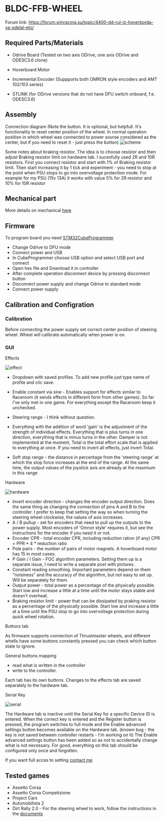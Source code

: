 # BLDC-FFB-WHEEL

Forum link:
https://forum.simracing.su/topic/4400-dd-rul-iz-hoverborda-ya-sdelal-eto/


## Required Parts/Materials

* Odrive Board (Tested on two axis ODrive, one axis ODrive and ODESC3.6 clone)
* Hoverboard Motor
* Incremental Encoder (Suppports both OMRON style encoders and AMT 102/103 series)

* STLINK (for ODrive versions that do not have DFU switch onboard, f.e. ODESC3.6)

## Assembly

Connection diagram (Note the button. It is optional, but helpfull. It's functionality to reset center position of the wheel. In normal operation position in which wheel was connected to power sourse considered as the center, but if you need to reset it - just press the button)
![scheme](screen/scheme.jpg)

Some notes about braking resistor. The idea is to choose resistor and then adjust Braking resistor limit on hardware tab. I sucesfully used 2R and 10R resistors.
First you connect resistor and start with 1% of Braking resistor limit. Then start increasing it by 1 tick and experiment - you need to stop at the point when PSU stops to go into overvoltage protection mode.
For example for my PSU (15v 13A) it works with value 5% for 2R resistor and 10% for 10R resistor

## Mechanical part

More details on mechanical [here](/hardware/)

## Firmware

To program board you need [STM32CubeProgrammer](https://www.st.com/en/development-tools/stm32cubeprog.html)
* Change Odrive to DFU mode
* Connect power and USB
* In CubeProgrammer choose USB option and select USB port and connect
* Open hex file and Download it in controller
* After complete operation disconnect device by pressing disconnect button
* Disconnect power supply and change Odrive to standard mode
* Connect power supply

## Calibration and Configration

### Calibration

Before connecting the power supply set correct center position of steering wheel. Wheel will calibrate automatically when power is on.

### GUI 

Effects

![effect](screen/guieffects.jpg)

* Dropdown with saved profiles. To add new profile just type name of profile and clic save. 

* Enable constant via sine - Enables support for effects similar to Raceroom (it sends effects in different form from other games). So far I've only met in one game. For everything except the Raceroom keep it unchecked.
* Steering range - I think without question.
* Everything with the addition of word 'gain' is the adjustment of the strength of individual effects. Everything that is plus turns in one direction, everything that is minus turns in the other. Damper is not implemented at the moment, Total is the total effort scale that is applied to everything at once. If you need to invert all effects, just invert Total.
* Soft stop range - the distance in percentage from the 'steering range' at which the stop force increases at the end of the range. At the same time, the output values ​​​​of the joystick axis are already at the maximum in this range

Hardware

![hardware](screen/guihardware.jpg)

* Invert encoder direction - changes the encoder output direction. Does the same thing as changing the connection of pins A and B to the controller. I prefer to keep that setting the way so when turning the steering wheel clockwise, the values of axis increases.
* A / B pullup - set for encoders that need to pull up the outputs to the power supply. Most encoders of 'Omron style' requires it, but see the instructions for the encoder if you need it or not.
* Encoder CPR - total encoder CPR, including reduction ration (if any) CPR = PPR * 4 * reduction ratio
* Pole pairs - the number of pairs of motor magnets. A hoverboard motor has 15 in most cases.
* P Gain / I Gain - FOC algorithm parameters. Setting them up is a separate issue, I need to write a separate post with pictures.
* Constant reading smoothing. Important parameters depend on them "noisiness" and the accuracy of the algorithm, but not easy to set up. Will be separately for them.
* Output power - total power as a percentage of the physically possible. Start low and increase a little at a time until the motor stays stable and doesn't overheat.
* Braking resistor limit - power that can be dissipated by praking resistor as a percentage of the physically possible. Start low and increase a little at a time until the PSU stop to go into overvoltage protection during quick wheel rotation.

Buttons tab

As firmware supports connection of Thrustmaster wheels, and different whells have some buttons constantly pressed you can check which button state to ignore.


General buttons mapping 
* read what is written in the controller 
* write to the controller.

Each tab has its own buttons. Changes to the effects tab are saved separately to the hardware tab.

Serial Key

![serial](screen/guiserial.jpg)

The Hardware tab is inactive until the Serial Key for a specific Device ID is entered.
When the correct key is entered and the Register button is pressed, the program switches to full mode and the Enable advanced settings button becomes available on the Hardware tab. (known bug - the key is not saved between controller restarts - I'm working on it)
The Enable advanced settings button has been added so as not to accidentally change what is not necessary. For good, everything on this tab should be configured only once and forgotten.

If you want full acces to setting [contact me](mailto:olukelo.company@gmail.com)


## Tested games

* Assetto Corsa
* Assetto Corsa Competizione
* Project Cars
* Automobilista 2
* Dirt Rally 2.0 - For the steering wheel to work, follow the instructions in the [documents](/docs/codemasters_games.md)